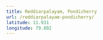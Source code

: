 ```yaml
---
title: Reddiarpalayam, Pondicherry
url: /reddiarpalayam-pondicherry/
latitude: 11.931
longitude: 79.802
---
```

